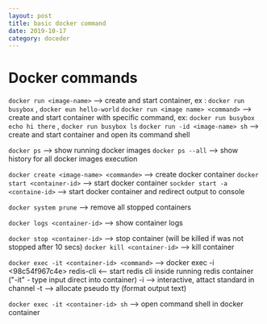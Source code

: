 ```yaml
---
layout: post
title: basic docker command
date: 2019-10-17
category: doceder
---  
```


# Docker commands

`docker run <image-name>`           --> create and start container, ex : `docker run busybox` , `docker eun hello-world`
`docker run <image name> <command>` --> create and start container with specific command, ex: `docker run busybox echo hi there` , `docker run busybox ls`
`docker run -id <image-name> sh`    --> create and start container and open its command shell

`docker ps`       --> show running docker images
`docker ps --all` --> show history for all docker images execution

`docker create <image-name> <commande>` --> create docker container
`docker start <container-id>`           --> start docker container
`sockder start -a <containe-id>`        --> start docker container and redirect output to console

`docker system prune` --> remove all stopped containers

`docker logs <container-id>` --> show container logs

`docker stop <container-id>` --> stop container (will be killed if was not stopped after 10 secs)
`docker kill <container-id>` --> kill container

`docker exec -it <container-id> <command>` --> docker exec -i <98c54f967c4e> redis-cli <-- start redis cli inside running redis container ("-it" - type input direct into container)
  -i --> interactive, attact standard in channel
  -t --> allocate pseudo tty (format output text)

`docker exec -it <container-id> sh` --> open command shell in docker container



